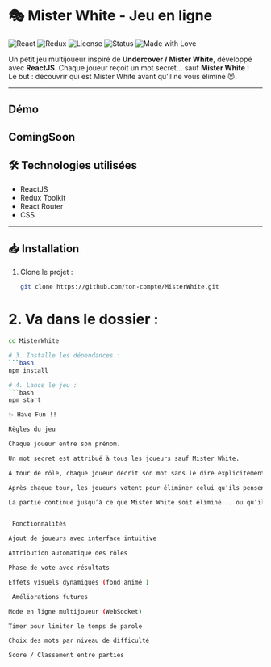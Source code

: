 # 🎭 Mister White - Jeu en ligne 

![React](https://img.shields.io/badge/React-18.2.0-61DAFB?logo=react&logoColor=white)
![Redux](https://img.shields.io/badge/Redux-Toolkit-764ABC?logo=redux&logoColor=white)
![License](https://img.shields.io/badge/License-MIT-green)
![Status](https://img.shields.io/badge/Project-Active-brightgreen)
![Made with Love](https://img.shields.io/badge/Made%20with-%E2%9D%A4-red)

Un petit jeu multijoueur inspiré de **Undercover / Mister White**, développé avec **ReactJS**. 
Chaque joueur reçoit un mot secret... sauf **Mister White** !  
Le but : découvrir qui est Mister White avant qu’il ne vous élimine 😈.

---

##  Démo

ComingSoon
---

## 🛠️ Technologies utilisées
- ReactJS 
- Redux Toolkit 
- React Router 
- CSS 
  
---

## 📥 Installation

1. Clone le projet :
   ```bash
   git clone https://github.com/ton-compte/MisterWhite.git
   

# 2. Va dans le dossier :
```bash
cd MisterWhite

# 3. Installe les dépendances :
```bash
npm install

# 4. Lance le jeu :
```bash
npm start

✨ Have Fun !!

Règles du jeu

Chaque joueur entre son prénom.

Un mot secret est attribué à tous les joueurs sauf Mister White.

À tour de rôle, chaque joueur décrit son mot sans le dire explicitement.

Après chaque tour, les joueurs votent pour éliminer celui qu’ils pensent être Mister White.

La partie continue jusqu’à ce que Mister White soit éliminé... ou qu’il devine le mot !


 Fonctionnalités

Ajout de joueurs avec interface intuitive

Attribution automatique des rôles

Phase de vote avec résultats

Effets visuels dynamiques (fond animé )

 Améliorations futures

Mode en ligne multijoueur (WebSocket)

Timer pour limiter le temps de parole

Choix des mots par niveau de difficulté

Score / Classement entre parties
